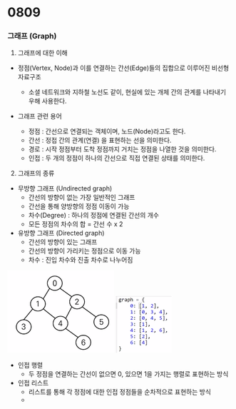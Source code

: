# 0809

### 그래프 (Graph)

1. 그래프에 대한 이해

- 정점(Vertex, Node)과 이를 연결하는 간선(Edge)들의 집합으로 이루어진 비선형 자료구조
  - 소셜 네트워크와 지하철 노선도 같이, 현실에 있는 개체 간의 관계를 나타내기 우해 사용한다.

- 그래프 관련 용어
  - 정점 : 간선으로 연결되는 객체이며, 노드(Node)라고도 한다.
  - 간선 : 정접 간의 관계(연결) 을 표현하는 선을 의미한다.
  - 경로 : 시작 정점부터 도착 정점까지 거치는 정점을 나열한 것을 의미한다.
  - 인접 : 두 개의 정점이 하나의 간선으로 직접 연결된 상태를 의미한다.

2. 그래프의 종류

- 무방향 그래프 (Undirected graph)
  - 간선의 방향이 없는 가장 일반적인 그래프
  - 간선을 통해 양방향의 정점 이동이 가능
  - 차수(Degree) : 하나의 정점에 연결된 간선의 개수
  - 모든 정점의 차수의 합 = 간선 수 x 2
- 유방향 그래프 (Directed graph)
  - 간선의 방향이 있는 그래프
  - 간선의 방향이 가리키는 정점으로 이동 가능
  - 차수 : 진입 차수와 진출 차수로 나누어짐

![image-20220809110642437](0809.assets/image-20220809110642437.png) ![image-20220809110653998](0809.assets/image-20220809110653998.png)

- 인접 행렬
  - 두 정점을 연결하는 간선이 없으면 0, 있으면 1을 가지는 행렬로 표현하는 방식
- 인접 리스트
  - 리스트를 통해 각 정점에 대한 인접 정점들을 순차적으로 표현하는 방식
  - 
